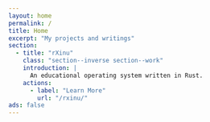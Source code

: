 ```yaml
---
layout: home
permalink: /
title: Home
excerpt: "My projects and writings"
section:
  - title: "rXinu"
    class: "section--inverse section--work"
    introduction: |
      An educational operating system written in Rust.
    actions:
      - label: "Learn More"
        url: "/rxinu/"
ads: false
---
```

